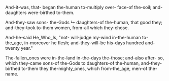 
And-it-was, that- began the-human to-multiply over- face-of the-soil;
and-daughters were-birthed to-them.

And-they-saw sons- the-Gods ↳ daughters-of the-human,
that good they;
and-they-took to-them women, from-all which they-chose.

And-he-said He_Who_Is, "not- will-judge my-wind in-the-human to-the_age,
in-moreover he flesh;
and-they-will-be his-days hundred and-twenty year."

The-fallen_ones were in-the-land in-the-days the-those;
and-also after- so,
which they-came sons-of the-Gods to daughters-of the-human,
and-they-birthed to-them they the-mighty_ones,
which from-the_age, men-of the-name.

